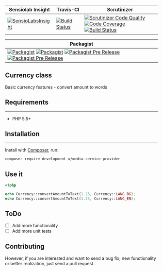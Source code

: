 
| Sensiolab Insight | Travis-CI | Scrutinizer |
| --- | --- | --- |
| [![SensioLabsInsight](https://insight.sensiolabs.com/projects/2637edbc-6b80-43b9-a524-2061649ff5d1/mini.png)](https://insight.sensiolabs.com/projects/2637edbc-6b80-43b9-a524-2061649ff5d1) | [![Build Status](https://travis-ci.org/development-x/Currency.svg?branch=master)](https://travis-ci.org/development-x/Currency) | [![Scrutinizer Code Quality](https://scrutinizer-ci.com/g/development-x/Currency/badges/quality-score.png?b=master)](https://scrutinizer-ci.com/g/development-x/Currency/?branch=master) [![Code Coverage](https://scrutinizer-ci.com/g/development-x/Currency/badges/coverage.png?b=master)](https://scrutinizer-ci.com/g/development-x/Currency/?branch=master) [![Build Status](https://scrutinizer-ci.com/g/development-x/Currency/badges/build.png?b=master)](https://scrutinizer-ci.com/g/development-x/Currency/build-status/master) |

| Packagist |
| --- |
| [![Packagist](https://img.shields.io/packagist/dt/development-x/Currency.svg)](https://github.com/development-x/Currency) [![Packagist](https://img.shields.io/packagist/l/development-x/Currency.svg)](https://github.com/development-x/Currency) [![Packagist Pre Release](https://img.shields.io/packagist/vpre/development-x/Currency.svg)](https://github.com/development-x/Currency) [![Packagist Pre Release](https://img.shields.io/hhvm/development-x/Currency.svg)](https://github.com/development-x/Currency) |


## Currency class
Basic currency features - convert amount to words

## Requirements
------------

 * PHP 5.5+

## Installation
------------
Install with [Composer](http://packagist.org), run:

```sh
composer require development-x/media-service-provider
```

## Use it
```php
<?php

echo Currency::convertAmountToText(1.23, Currency::LANG_BG);
echo Currency::convertAmountToText(1.23, Currency::LANG_EN);

```

## ToDo
- [ ] Add more functionality
- [ ] Add more unit tests

## Contributing
However, if you are interested and want to send a bug fix, new functionality or better realization, just send a pull request .
